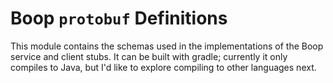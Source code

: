 # Boop `protobuf` Definitions

This module contains the schemas used in the implementations
of the Boop service and client stubs. It can be built
with gradle; currently it only compiles to Java, but I'd like
to explore compiling to other languages next.

